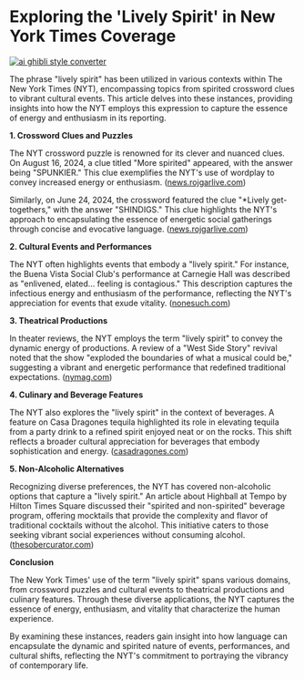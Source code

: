 # Exploring the 'Lively Spirit' in New York Times Coverage

[![ai ghibli style converter](https://i.imgur.com/dwt8Y5G.gif)](https://witbeam.net/slzx)

The phrase "lively spirit" has been utilized in various contexts within The New York Times (NYT), encompassing topics from spirited crossword clues to vibrant cultural events. This article delves into these instances, providing insights into how the NYT employs this expression to capture the essence of energy and enthusiasm in its reporting.

**1. Crossword Clues and Puzzles**

The NYT crossword puzzle is renowned for its clever and nuanced clues. On August 16, 2024, a clue titled "More spirited" appeared, with the answer being "SPUNKIER." This clue exemplifies the NYT's use of wordplay to convey increased energy or enthusiasm. ([news.rojgarlive.com](https://news.rojgarlive.com/articles/nyt-more-spirited-crossword-clue-puzzle-answer-from-august-16-2024-64836?utm_source=openai))

Similarly, on June 24, 2024, the crossword featured the clue "*Lively get-togethers," with the answer "SHINDIGS." This clue highlights the NYT's approach to encapsulating the essence of energetic social gatherings through concise and evocative language. ([news.rojgarlive.com](https://news.rojgarlive.com/articles/lively-get-togethers-nyt-crossword-clue-puzzle-answer-from-june-24-2024-28483?utm_source=openai))

**2. Cultural Events and Performances**

The NYT often highlights events that embody a "lively spirit." For instance, the Buena Vista Social Club's performance at Carnegie Hall was described as "enlivened, elated... feeling is contagious." This description captures the infectious energy and enthusiasm of the performance, reflecting the NYT's appreciation for events that exude vitality. ([nonesuch.com](https://www.nonesuch.com/journal/ny-times-buena-vista-soloists-enlivened-elated-feeling-contagious-carnegie-hall-album?utm_source=openai))

**3. Theatrical Productions**

In theater reviews, the NYT employs the term "lively spirit" to convey the dynamic energy of productions. A review of a "West Side Story" revival noted that the show "exploded the boundaries of what a musical could be," suggesting a vibrant and energetic performance that redefined traditional expectations. ([nymag.com](https://nymag.com/arts/theater/reviews/55478/?utm_source=openai))

**4. Culinary and Beverage Features**

The NYT also explores the "lively spirit" in the context of beverages. A feature on Casa Dragones tequila highlighted its role in elevating tequila from a party drink to a refined spirit enjoyed neat or on the rocks. This shift reflects a broader cultural appreciation for beverages that embody sophistication and energy. ([casadragones.com](https://casadragones.com/historias/prensa/new-york-times-the-spirit-behind-high-end-tequila?srsltid=AfmBOorfU9ebxG7aVTexRfjCIQzaLNZwu_1b3cSsWEP2S8YSlDc21Wjg&utm_source=openai))

**5. Non-Alcoholic Alternatives**

Recognizing diverse preferences, the NYT has covered non-alcoholic options that capture a "lively spirit." An article about Highball at Tempo by Hilton Times Square discussed their "spirited and non-spirited" beverage program, offering mocktails that provide the complexity and flavor of traditional cocktails without the alcohol. This initiative caters to those seeking vibrant social experiences without consuming alcohol. ([thesobercurator.com](https://thesobercurator.com/sober-in-the-city-a-non-spirited-night-out-in-times-square/?utm_source=openai))

**Conclusion**

The New York Times' use of the term "lively spirit" spans various domains, from crossword puzzles and cultural events to theatrical productions and culinary features. Through these diverse applications, the NYT captures the essence of energy, enthusiasm, and vitality that characterize the human experience.

By examining these instances, readers gain insight into how language can encapsulate the dynamic and spirited nature of events, performances, and cultural shifts, reflecting the NYT's commitment to portraying the vibrancy of contemporary life.